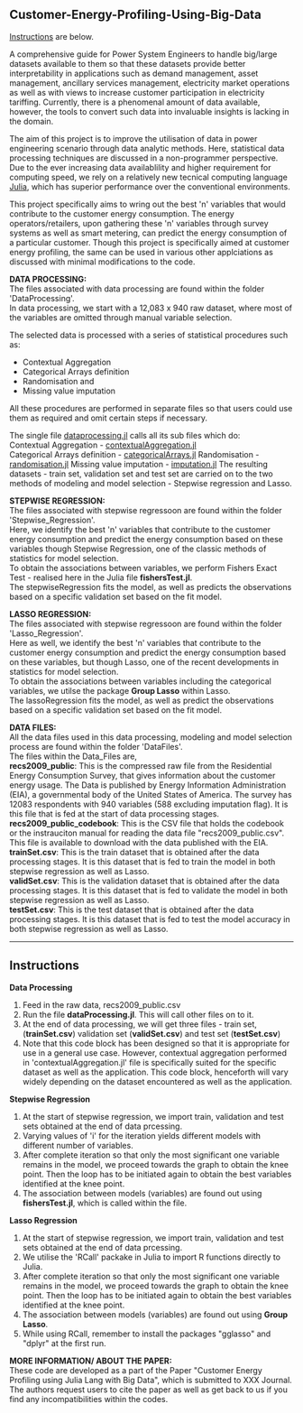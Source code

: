 ## Customer-Energy-Profiling-Using-Big-Data

 [Instructions](#instructions) are below.

A comprehensive guide for Power System Engineers to handle big/large datasets available to them so that these datasets provide better interpretability in applications such as demand management, asset management, ancillary services management, electricity market operations as well as with views to increase customer participation in electricity tariffing. Currently, there is a phenomenal amount of data available, however, the tools to convert such data into invaluable insights is lacking in the domain.  

The aim of this project is to improve the utilisation of data in power engineering scenario through data analytic methods. Here, statistical data processing techniques are discussed in a non-programmer perspective.  
Due to the ever increasing data availablility and higher requirement for computing speed, we rely on a relatively new tecnical computing language [Julia](https://julialang.org/), which has superior performance over the conventional environments.  

This project specifically aims to wring out the best 'n' variables that would contribute to the customer energy consumption. The energy operators/retailers, upon gathering these 'n' variables through survey systems as well as smart metering, can predict the energy consumption of a particular customer. Though this project is specifically aimed at customer energy profiling, the same can be used in various other applciations as discussed with minimal modifications to the code.  


**DATA PROCESSING:**  
The files associated with data processing are found within the folder 'DataProcessing'.  
In data processing, we start with a 12,083 x 940 raw dataset, where most of the variables are omitted through manual variable selection.  

The selected data is processed with a series of statistical procedures such as:  

* Contextual Aggregation  
* Categorical Arrays definition  
* Randomisation and  
* Missing value imputation  

All these procedures are performed in separate files so that users could use them as required and omit certain steps if necessary.  

The single file [dataprocessing.jl](https://github.com/ebbythomas/Customer-Energy-Profiling-Using-Big-Data/blob/master/DataProcessing/dataProcessing.jl) calls all its sub files which do:  
Contextual Aggregation - [contextualAggregation.jl](https://github.com/ebbythomas/Customer-Energy-Profiling-Using-Big-Data/blob/master/DataProcessing/contextualAggregation.jl)  
Categorical Arrays definition -  [categoricalArrays.jl](https://github.com/ebbythomas/Customer-Energy-Profiling-Using-Big-Data/blob/master/DataProcessing/categoricalArrays.jl)
Randomisation - [randomisation.jl](https://github.com/ebbythomas/Customer-Energy-Profiling-Using-Big-Data/blob/master/DataProcessing/randomisation.jl)
Missing value imputation - [imputation.jl](https://github.com/ebbythomas/Customer-Energy-Profiling-Using-Big-Data/blob/master/DataProcessing/imputation.jl)
The resulting datasets - train set, validation set and test set are carried on to the two methods of modeling and model selection - Stepwise regression and Lasso.  

**STEPWISE REGRESSION:**  
The files associated with stepwise regressoon are found within the folder 'Stepwise_Regression'.  
Here, we identify the best 'n' variables that contribute to the customer energy consumption and predict the energy consumption based on these variables though Stepwise Regression, one of the classic methods of statistics for model selection.  
To obtain the associations between variables, we perform Fishers Exact Test - realised here in the Julia file **fishersTest.jl**.  
The stepwiseRegression fits the model, as well as predicts the observations based on a specific validation set based on the fit model.

**LASSO REGRESSION:**  
The files associated with stepwise regressoon are found within the folder 'Lasso_Regression'.  
Here as well, we identify the best 'n' variables that contribute to the customer energy consumption and predict the energy consumption based on these variables, but though Lasso, one of the recent developments in statistics for model selection.  
To obtain the associations between variables including the categorical variables, we utilse the package **Group Lasso** within Lasso.  
The lassoRegression fits the model, as well as predict the observations based on a specific validation set based on the fit model.

**DATA FILES:**  
All the data files used in this data processing, modeling and model selection process are found within the folder 'DataFiles'.  
The files within the Data_Files are,  
**recs2009_public**: This is the compressed raw file from the Residential Energy Consumption Survey, that gives information about the customer energy usage. The Data is published by Energy Information Administration (EIA), a governmental body of the United States of America. The survey has 12083 respondents with 940 variables (588 excluding imputation flag). It is this file that is fed at the start of data processing stages.  
**recs2009_public_codebook**: This is the CSV file that holds the codebook or the instrauciton manual for reading the data file "recs2009_public.csv". This file is available to download with the data published with the EIA.   
**trainSet.csv**: This is the train dataset that is obtained after the data processing stages. It is this dataset that is fed to train the model in both stepwise regression as well as Lasso.  
**validSet.csv**: This is the validation dataset that is obtained after the data processing stages. It is this dataset that is fed to validate the model in both stepwise regression as well as Lasso.  
**testSet.csv**: This is the test dataset that is obtained after the data processing stages. It is this dataset that is fed to test the model accuracy in both stepwise regression as well as Lasso.

---

Instructions
------------

**Data Processing**  
1. Feed in the raw data, recs2009_public.csv  
2. Run the file **dataProcessing.jl**. This will call other files on to it.  
3. At the end of data processing, we will get three files - train set, (**trainSet.csv**) validation set (**validSet.csv**) and test set (**testSet.csv**)  
4. Note that this code block has been designed so that it is appropriate for use in a general use case. However, contextual aggregation performed in 'contextualAggregation.jl' file is specifically suited for the specific dataset as well as the application. This code block, henceforth will vary widely depending on the dataset encountered as well as the application.  

 **Stepwise Regression**  
 1. At the start of stepwise regression, we import train, validation and test sets obtained at the end of data prcessing.  
 2. Varying values of 'i' for the iteration yields different models with different number of variables.  
 3. After complete iteration so that only the most significant one variable remains in the model, we proceed towards the graph to obtain the knee point. Then the loop has to be initiated again to obtain the best variables identified at the knee point.  
 4. The association between models (variables) are found out using **fishersTest.jl**, which is called within the file.
 
  **Lasso Regression**  
 1. At the start of stepwise regression, we import train, validation and test sets obtained at the end of data prcessing.  
 2. We utilise the 'RCall' packake in Julia to import R functions directly to Julia.
 3. After complete iteration so that only the most significant one variable remains in the model, we proceed towards the graph to obtain the knee point. Then the loop has to be initiated again to obtain the best variables identified at the knee point.  
 4. The association between models (variables) are found out using **Group Lasso**.  
 5. While using RCall, remember to install the packages "gglasso" and "dplyr" at the first run.

**MORE INFORMATION/ ABOUT THE PAPER:**  
These code are developed as a part of the Paper "Customer Energy Profiling using Julia Lang with Big Data", which is submitted to XXX Journal.  
The authors request users to cite the paper as well as get back to us if you find any incompatibilities within the codes.
